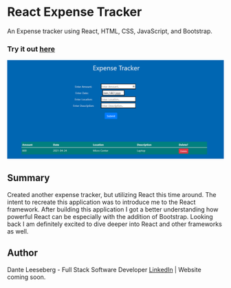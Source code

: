 # React Expense Tracker

An Expense tracker using React, HTML, CSS, JavaScript, and Bootstrap.

### Try it out [here](https://improved-expense-tracker.herokuapp.com/)

![expense_tracker](Expense-Tracker.png)

## Summary 

Created another expense tracker, but utilizing React this time around. The intent to recreate this application was to introduce me to the React framework. After building this application I got a better understanding how powerful React can be especially with the addition of Bootstrap. Looking back I am definitely excited to dive deeper into React and other frameworks as well. 

## Author

Dante Leeseberg - Full Stack Software Developer [LinkedIn](https://www.linkedin.com/in/dante-leeseberg-bba05883/)
| Website coming soon. 

